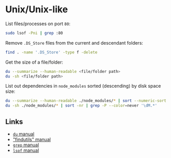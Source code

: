 # Unix/Unix-like

List files/processes on port `80`:

```bash
sudo lsof -Pni | grep :80
```

Remove `.DS_Store` files from the current and descendant folders:

```bash
find . -name '.DS_Store' -type f -delete
```

Get the size of a file/folder:

```bash
du --summarize --human-readable <file/folder path>
du -sh <file/folder path>
```

List out dependencies in `node_modules` sorted (descending) by disk space size:

```bash
du --summarize --human-readable ./node_modules/* | sort --numeric-sort --reverse | grep --perl-regexp --color=never '\dM.*'
du -sh ./node_modules/* | sort -nr | grep -P --color=never '\dM.*'
```

## Links

* [`du` manual](https://www.gnu.org/software/coreutils/manual/html_node/du-invocation.html)
* ["findutils" manual](https://www.gnu.org/software/findutils/manual/find.html)
* [`grep` manual](https://www.gnu.org/software/grep/manual/)
* [`lsof` manual](https://www.unix.com/man-page/mojave/8/lsof)
